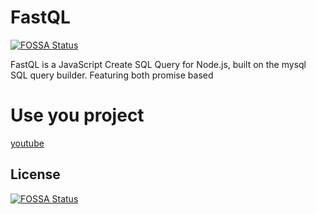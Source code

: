 # FastQL
[![FOSSA Status](https://app.fossa.io/api/projects/git%2Bgithub.com%2FAitthi%2FFastQL.svg?type=shield)](https://app.fossa.io/projects/git%2Bgithub.com%2FAitthi%2FFastQL?ref=badge_shield)

FastQL is a JavaScript Create SQL Query for Node.js, built on the mysql SQL query builder. Featuring both promise based

# Use you project
[youtube](https://www.youtube.com/playlist?list=PL4RGegU9S-YGjNTX4h_ivIdLUHIsTMmuW)


## License
[![FOSSA Status](https://app.fossa.io/api/projects/git%2Bgithub.com%2FAitthi%2FFastQL.svg?type=large)](https://app.fossa.io/projects/git%2Bgithub.com%2FAitthi%2FFastQL?ref=badge_large)